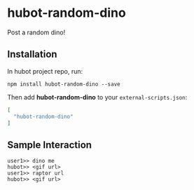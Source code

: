 # hubot-random-dino

Post a random dino!

## Installation

In hubot project repo, run:

`npm install hubot-random-dino --save`

Then add **hubot-random-dino** to your `external-scripts.json`:

```json
[
  "hubot-random-dino"
]
```

## Sample Interaction

```
user1>> dino me
hubot>> <gif url>
user1>> raptor url
hubot>> <gif url>
```